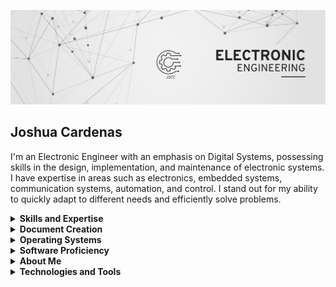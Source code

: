![Banner](https://raw.githubusercontent.com/JsCc-Electro/Ima_profile/e3996854d4f7cfd37a4a32f5ed996fa86906df01/Banner_Ingles.png?token=GHSAT0AAAAAACLSXCDF5M4WT3JOYXC2K5UKZL4INUQ)



## Joshua Cardenas

I'm an Electronic Engineer with an emphasis on Digital Systems, possessing skills in the design, implementation, and maintenance of electronic systems. I have expertise in areas such as electronics, embedded systems, communication systems, automation, and control. I stand out for my ability to quickly adapt to different needs and efficiently solve problems.

<details>
<summary><strong>Skills and Expertise</strong></summary>

### Networking:
- LAN, WAN, WLAN
- Router Configuration (Cisco, Juniper)
- Switch Configuration
- Routing Protocols (OSPF, EIGRP, BGP)
- OSI and TCP/IP Models
- DNS, DHCP, MPLS, ACLs
- Software-Defined Networking (SDN)
- Quality of Experience (QoE)
- Quality of Service (QoS)

</details>

<details>
<summary><strong>Document Creation</strong></summary>

### Document Creation:
- LaTeX (IEEE, Standard, APA)
- Laboratory Reports

</details>

<details>
<summary><strong>Operating Systems</strong></summary>

### Operating Systems:
- Linux (Ubuntu, Fedora, Linux Mint, Ubuntu Mate)

</details>

<details>
<summary><strong>Software Proficiency</strong></summary>

### Software Proficiency:
- MATLAB
- Proteus
- Multisim
- Eagle
- Arduino
- Kindle
- Code Blocks
- GIMP
- Visual Studio Code
- Android Studio
- Office Tools

</details>

<details>
<summary><strong>About Me</strong></summary>

I am a skilled professional with expertise in wireless networks, router and switch configuration, routing protocols, OSI and TCP/IP models, and the implementation of various networking technologies. My proficiency extends to document creation using LaTeX and working with different formats such as IEEE, Standard, and APA. Additionally, I am well-versed in operating Linux systems and proficient in a range of software tools including MATLAB, Proteus, Arduino, and more. My commitment to excellence is demonstrated through my experience in handling diverse networking projects and creating high-quality technical documents.

</details>


<details>
  <summary> <strong> Technologies and Tools </strong></summary>


## 🛠 Technologies and Tools

- **Integrated Development Environments (IDEs):**
<div style="display: flex; align-items: center;">
<img src="https://raw.githubusercontent.com/devicons/devicon/master/icons/android/android-original-wordmark.svg" alt="Android Logo" width="100" height="100" style="margin-right: 20px;">
<img src="https://brandslogos.com/wp-content/uploads/images/large/arduino-logo-1.png" width="100" height="100">
<img src="https://github.com/SantiagoBH/SantiagoBH/assets/47339991/5d423319-31d1-4570-99c6-7afbf79853be" width="100" height="100">




- **Programming Languages:**
<img src="https://raw.githubusercontent.com/devicons/devicon/master/icons/c/c-original.svg" width="100" height="100">
<img src="https://upload.wikimedia.org/wikipedia/commons/1/18/ISO_C%2B%2B_Logo.svg" width="100" height="100">
<img src="https://raw.githubusercontent.com/devicons/devicon/master/icons/python/python-original.svg" width="100" height="100">
<img src="https://upload.wikimedia.org/wikipedia/commons/4/4e/Micropython-logo.svg" width="100" height="100">


- **Operating Systems and Platforms:**
<img src="https://github.com/SantiagoBH/SantiagoBH/assets/47339991/91c79f0d-68b0-4e6b-a9cf-1e530afa7d94" width="100" height="100">

- **Databases and Related Technologies:**
<img src="https://logowik.com/content/uploads/images/microsoft-sql-server4529.jpg" width="100" height="100">
  
- **Simulation and Virtualization:**
<img src="https://camo.githubusercontent.com/64bfb64ead15f4d2fe66c1dd2b132a99b1caf1cddb77f57ad5815f9bf94a3d89/68747470733a2f2f75706c6f61642e77696b696d656469612e6f72672f77696b6970656469612f636f6d6d6f6e732f322f32312f4d61746c61625f4c6f676f2e706e67" width="100" height="100">
<img src="https://www.gns3.com/assets/custom/gns3/images/logo-colour.png" width="100" height="100">
<img src="https://seeklogo.com/images/L/labview-logo-263E42F647-seeklogo.com.png" width="100" height="100">


- **Cloud Platforms:**
<img src="https://camo.githubusercontent.com/582944f6627732531ce1a2e20ad43538d1896e16a5f159ea28fd137dbb8e798a/68747470733a2f2f7777772e766563746f726c6f676f2e7a6f6e652f6c6f676f732f676f6f676c655f636c6f75642f676f6f676c655f636c6f75642d69636f6e2e737667" width="100" height="100">
<img src="https://upload.wikimedia.org/wikipedia/commons/9/93/Amazon_Web_Services_Logo.svg" width="100" height="100">

- **Containerization Tools:**
<img src="https://raw.githubusercontent.com/devicons/devicon/master/icons/docker/docker-original-wordmark.svg" width="100" height="100">

- **Markup Language:**
<img src="https://people.apache.org/~sgoeschl/presentations/2019/wehaveasciidoc/images/latex-logo.png" width="100" height="100">

- **Cisco**
<img src="https://github.com/JsCc-Electro/Ima_profile/blob/main/introduction-to-cybersecurity.png?raw=true" width="100" height="100">

- **Others:**
<img src="https://github.com/SantiagoBH/SantiagoBH/assets/47339991/27ad9e99-6160-48d2-aa0b-32263d5a98de" width="100" height="100">
<img src="https://github.com/JosCardElectro/JosCardElectro/assets/47165599/6e971cd3-2222-4033-ace7-588cce04209c" width="100" height="100">
<img src="https://2.bp.blogspot.com/-yEiGm5ZgMqE/WiMw8wpyMXI/AAAAAAAACCI/_8S2InEFJvkfQbIeeuzvwKGEDEVbmRy9wCLcBGAs/s1600/Kindle%2BCreate%2Blogo.png" width="100" height="100">

  
</details>
  
</div>
